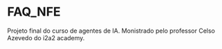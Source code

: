 # FAQ_NFE
Projeto final do curso de agentes de IA.
Monistrado pelo professor Celso Azevedo do i2a2 academy.
